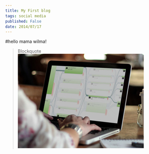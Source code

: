 ```yaml
---
title: My First blog
tags: social media
published: False
date: 2014/07/17
---
```

#hello mama wilma!

> Blockquote![enter image description here][1]


  [1]: ../../tmp/placeit.jpg